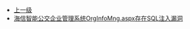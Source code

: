 * [上一级](docs/wy876_poc/)
* [海信智能公交企业管理系统OrgInfoMng.aspx存在SQL注入漏洞](docs/wy876_poc/%E6%B5%B7%E4%BF%A1%E6%99%BA%E8%83%BD%E5%85%AC%E4%BA%A4%E4%BC%81%E4%B8%9A%E7%AE%A1%E7%90%86%E7%B3%BB%E7%BB%9F/%E6%B5%B7%E4%BF%A1%E6%99%BA%E8%83%BD%E5%85%AC%E4%BA%A4%E4%BC%81%E4%B8%9A%E7%AE%A1%E7%90%86%E7%B3%BB%E7%BB%9FOrgInfoMng.aspx%E5%AD%98%E5%9C%A8SQL%E6%B3%A8%E5%85%A5%E6%BC%8F%E6%B4%9E.md)
